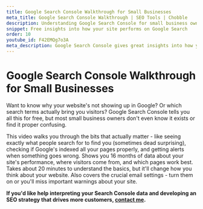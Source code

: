 ```yaml
---
title: Google Search Console Walkthrough for Small Businesses
meta_title: Google Search Console Walkthrough | SEO Tools | Chobble
description: Understanding Google Search Console for small business owners
snippet: Free insights into how your site performs on Google Search
order: 10
youtube_id: F42EMQg7o3A
meta_description: Google Search Console gives great insights into how your site performs on Google Search - learn which bits are most useful for small businesses
---
```


# Google Search Console Walkthrough for Small Businesses

Want to know why your website's not showing up in Google? Or which search terms actually bring you visitors? Google Search Console tells you all this for free, but most small business owners don't even know it exists or find it proper confusing.

This video walks you through the bits that actually matter - like seeing exactly what people search for to find you (sometimes dead surprising), checking if Google's indexed all your pages properly, and getting alerts when something goes wrong. Shows you 16 months of data about your site's performance, where visitors come from, and which pages work best. Takes about 20 minutes to understand the basics, but it'll change how you think about your website. Also covers the crucial email settings - turn them on or you'll miss important warnings about your site.

**If you'd like help interpreting your Search Console data and developing an SEO strategy that drives more customers, [contact me](/contact/).**
